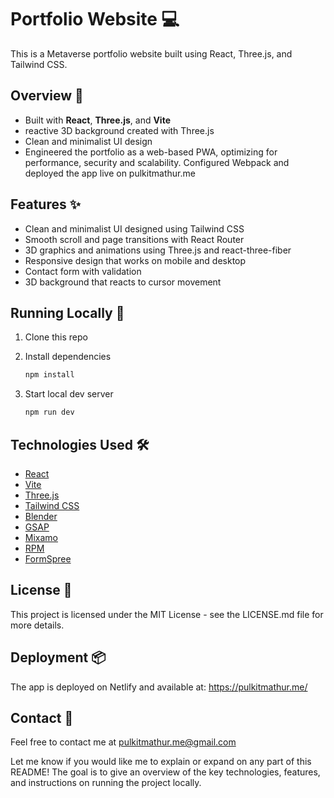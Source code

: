 # Portfolio Website 💻

This is a Metaverse portfolio website built using React, Three.js, and Tailwind CSS.

## Overview 🚀

- Built with **React**, **Three.js**, and **Vite**
- reactive 3D background created with Three.js 
- Clean and minimalist UI design
- Engineered the portfolio as a web-based PWA, optimizing for performance, security and
scalability. Configured Webpack and deployed the app live on pulkitmathur.me

## Features ✨

- Clean and minimalist UI designed using Tailwind CSS
- Smooth scroll and page transitions with React Router
- 3D graphics and animations using Three.js and react-three-fiber
- Responsive design that works on mobile and desktop
- Contact form with validation
- 3D background that reacts to cursor movement

## Running Locally 🚀

1. Clone this repo
2. Install dependencies

   ```sh
   npm install
   
3. Start local dev server

    ```sh
    npm run dev

## Technologies Used 🛠️

- [React](https://reactjs.org/)
- [Vite](https://vitejs.dev/)
- [Three.js](https://threejs.org/)
- [Tailwind CSS](https://tailwindcss.com/)
- [Blender](https://www.blender.org/)
- [GSAP](https://gsap.com/)
- [Mixamo](https://www.mixamo.com/)
- [RPM](https://readyplayer.me/)
- [FormSpree](https://formspree.io/)

## License 🪪
This project is licensed under the MIT License - see the LICENSE.md file for more details.

## Deployment 📦
The app is deployed on Netlify and available at: https://pulkitmathur.me/

## Contact 📨
Feel free to contact me at pulkitmathur.me@gmail.com

Let me know if you would like me to explain or expand on any part of this README! The goal is to give an overview of the key technologies, features, and instructions on running the project locally.
